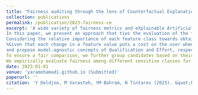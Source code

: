 ```yaml
---
title: "Fairness auditing through the lens of Counterfactual Explanations"
collection: publications
permalink: /publication/2023-fairness-ce
excerpt: 'A wide variety of fairness metrics and eXplainable Artificial Intelligence (XAI) approaches have been proposed in the literature to identify bias in machine learning (ML) models that are used in critical real-life contexts. 
In this paper, we present an approach that ties the evaluation of the fairness of machine learning models to the \dquotes{expense} (or conversely the simplicity) of generating counterfactual explanations (CFE).
Considering the relative importance of each feature class towards obtaining the desired outcome, we attribute different scores to each feature value
%Given that each change in a feature value puts a cost on the user when creating CFEs, the costs associated with different feature classes vary. 
and propose model-agnostic concepts of Qualification and Effort, respectively, indicating the candidate's strength and the adjustments that must be made to the candidate's profile in order to alter the classifier's output. 
To ensure a fair comparison, we further group candidates based on their Qualification scores. We additionally utilize KL-divergence to capture the complex disparities between distributions of the CFE Efforts among the sensitive groups. 
We empirically evaluate fairness among different sensitive classes for several classifiers on two real-world datasets. We find that the majority of classifiers exhibit unfair propensities towards the minority groups; however, some models exacerbate the bias more than others. Also, we find that classifiers tend to behave differently for members of different Qualification groups. Our results show that our method can successfully be used for fairness evaluation of classification models based on CFEs.'
date: 2023-01-01
venue: 'yaramohamadi.github.io (Submitted)'
paperurl: ''   
citation: 'Y Deldjoo, M Varasteh, YM Bahram, N Tintarev (2023). &quot;Fairness auditing through the lens of Counterfactual Explanations&quot; <i>yaramohamadi.github.io</i>.'
---
```



